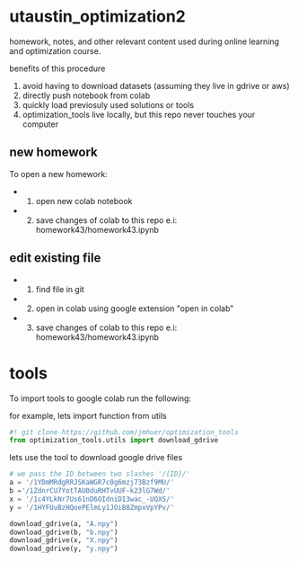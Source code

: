 # utaustin_optimization2

homework, notes, and other relevant content used during online learning and optimization course.

benefits of this procedure
1. avoid having to download datasets (assuming they live in gdrive or aws)
2. directly push notebook from colab
3. quickly load previosuly used solutions or tools
4. optimization_tools live locally, but this repo never touches your computer 

## new homework
To open a new homework:
- 1. open new colab notebook 
- 2. save changes of colab to this repo e.i: homework43/homework43.ipynb

## edit existing file
- 1. find file in git
- 2. open in colab using google extension "open in colab"
- 3. save changes of colab to this repo e.i: homework43/homework43.ipynb

# tools

To import tools to google colab run the following:

for example, lets import function from utils
```python
#! git clone https://github.com/jmhuer/optimization_tools
from optimization_tools.utils import download_gdrive
```

lets use the tool to download google drive files

```python
# we pass the ID between two slashes '/{ID}/'  
a = '/1YDmMRdgRRJSKaWGR7c0g6mzj73Bzf9MU/'
b ='/1ZdnrCU7YotTAU0duRHTvUUF-k23lG7Wd/'
x = '/1c4YLkNr7Us61nD6OIdniDI3wac_-UQXS/'
y = '/1HYFUuBzHQoePElmLy1JOiB8ZmpxVpYPv/'

download_gdrive(a, "A.npy")
download_gdrive(b, "b.npy")
download_gdrive(x, "X.npy")
download_gdrive(y, "y.npy")
```



